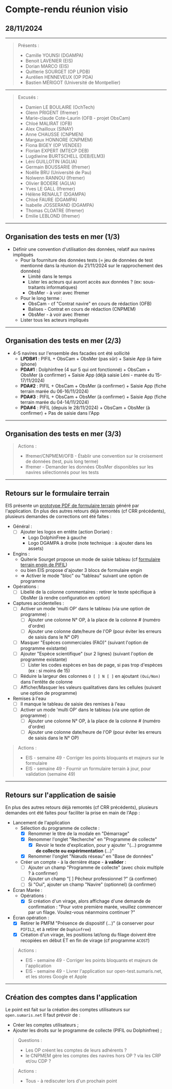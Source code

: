 # Compte-rendu réunion visio
## 28/11/2024

---

> Présents :
>
> - Camille YOUNSI (DGAMPA)
> - Benoit LAVENIER (EIS)
> - Dorian MARCO (EIS)
> - Quitterie SOURGET (OP LPDB)
> - Aurélien HENNEVEUX (OP PDA)
> - Bastien MÉRIGOT (Université de Montpellier)

---

> Excusés :
>
> - Damien LE BOULAIRE (OchTech)
> - Glenn PRIGENT (Ifremer)
> - Marie-claude Cote-Laurin (OFB - projet ObsCam)
> - Chloé MALIRAT (OFB)
> - Alex Chailloux (SINAY)
> - Anne CHAUSSE (CNPMEN)
> - Margaux HONNORE (CNPMEM)
> - Fiona BIGEY (OP VENDEE)
> - Florian EXPERT (MTECP DEB)
> - Lugdiwine BURTSCHELL (DEB/ELM3)
> - Léni GUILLOTIN (AGLIA)
> - Germain BOUSSARIE (Ifremer)
> - Noëlle BRU (Université de Pau)
> - Nolwenn RANNOU (Ifremer)
> - Olivier BODERE (AGLIA)
> - Yves LE GALL (Ifremer)
> - Hélène RENAULT (DGAMPA)
> - Chloé FAURE (DGAMPA)
> - Isabelle JOSSERAND (DGAMPA)
> - Thomas CLOATRE (Ifremer)
> - Emilie LEBLOND (Ifremer)

---
## Organisation des tests en mer (1/3)

- Définir une convention d'utilisation des données, relatif aux navires impliqués 
  - Pour la fourniture des données tests (= jeu de données de test mentionné dans la réunion du 21/11/2024 sur le rapprochement des données)
    - Limité dans le temps
    - Lister les acteurs qui auront accès aux données ? (ex: sous-traitants informatiques)
    - ObsMer - à voir avec Ifremer
  - Pour le long terme :
    - ObsCam - cf "Contrat navire" en cours de rédaction (OFB)
    - Balises - Contrat en cours de rédaction (CNPMEM)
    - ObsMer - à voir avec Ifremer
  - Lister tous les acteurs impliqués

---
## Organisation des tests en mer (2/3)

- 4-5 navires sur l'ensemble des facades ont été sollicité
  - **LPDB#1** : PIFIL + ObsCam + ObsMer (pas sûr) + Saisie App (à faire iphone) 
  - **PDA#1** : Dolphinfree (4 sur 5 qui ont fonctionné) + ObsCam + ObsMer (à confirmer) + Saisie App (déjà saisie Léni - marée du 15-17/11/2024)
  - **PDA#2** : PIFIL + ObsCam + ObsMer (à confirmer) + Saisie App (fiche terrain marée du 06-16/11/2024)
  - **PDA#3** : PIFIL + ObsCam + ObsMer (à confirmer) + Saisie App (fiche terrain marée du 04-14/11/2024)
  - **PDA#4** : PIFIL (depuis le 28/11/2024) + ObsCam + ObsMer (à confirmer) + Pas de saisie dans l'App

---
## Organisation des tests en mer (3/3)

> Actions :
> - Ifremer/CNPMEM/OFB - Établir une convention sur le croisement de données (test, puis long terme)
> - Ifremer - Demander les données ObsMer disponibles sur les navires sélectionnés pour les tests

---
## Retours sur le formulaire terrain

EIS présente un [prototype PDF de formulaire terrain](](../doc/dolphinfree-doc-24-002-Prototype_formulaire_terrain_via_App.pdf)) généré par l'application.
En plus des autres retours déjà remontés (cf CRR précédents),
plusieurs demandes de corrections ont été faites :

- Général : 
  - [ ] Ajouter les logos en entête (action Dorian) : 
    - Logo DolphinFree à gauche
    - Logo DGAMPA à droite
      (note technique : à ajouter dans les assets)
- Engins : 
  - Quiterie Sourget propose un mode de saisie tableau (cf [formulaire terrain engin de PIFIL](../doc/pifil-doc-24-001-Formulaire_terrain_PAMM-engin.pdf))
  - ou bien EIS propose d'ajouter 3 blocs de formulaire engin
  - => Activer le mode "bloc" ou "tableau" suivant une option de programme
- Opérations : 
  - [ ] Libellé de la colonne commentaires : retirer le texte spécifique à ObsMer (à rendre configuration en option)
- Captures accidentelles : 
  - [ ] Activer un mode 'multi OP' dans le tableau (via une option de programme) : 
    - [ ] Ajouter une colonne N° OP, à la place de la colonne # (numéro d'ordre)
    - [ ] Ajouter une colonne date/heure de l'OP (pour éviter les erreurs de saisis dans le N° OP)
  - [ ] Masquer "Espèces commerciales (FAO)" (suivant l'option de programme existante)
  - [ ] Ajouter "Espèce scientifique" (sur 2 lignes) (suivant l'option de programme existante)
    - [ ] Lister les codes espèces en bas de page, si pas trop d'espèces (ex : si moins de 15)
  - [ ] Réduire la largeur des colonnes `O [ ] N [ ]` en ajoutant `(Oui/Non)` dans l'entête de colonne
  - [ ] Afficher/Masquer les valeurs qualitatives dans les cellules (suivant une option de programme)
- Remises à l'eau
  - [ ] Il manque le tableau de saisie des remises à l'eau 
  - [ ] Activer un mode 'multi OP' dans le tableau (via une option de programme) :
    - [ ] Ajouter une colonne N° OP, à la place de la colonne # (numéro d'ordre)
    - [ ] Ajouter une colonne date/heure de l'OP (pour éviter les erreurs de saisis dans le N° OP)

> Actions :
> - EIS - semaine 49 - Corriger les points bloquants et majeurs sur le formulaire
> - EIS - semaine 49 - Fournir un formulaire terrain à jour, pour validation (semaine 49) 

---
## Retours sur l'application de saisie

En plus des autres retours déjà remontés (cf CRR précédents),
plusieurs demandes ont été faites pour faciliter la prise en main de l'App :

- Lancement de l'application
  - Sélection du programme de collecte :
    - [x] Renommer le titre de la modale en "Démarrage" 
    - [x] Renommer l'onglet "Recherche" en "Programme de collecte"
      - [x] Revoir le texte d'explication, pour y ajouter "(...) programme **de collecte ou expérimentation** (...)" 
    - [x] Renommer l'onglet "Nœuds réseau" en "Base de données"
  - Créer un compte - à la dernière étape - **à valider** :
    - [ ] Ajouter un champ "Programme de collecte" (avec choix multiple ? à confirmer)
    - [ ] Ajouter un champ "[ ] Pêcheur professionnel ?" (à confirmer)
    - [ ] Si "Oui", ajouter un champ "Navire" (optionnel) (à confirmer)
- Écran Marée :
  - Opérations :
    - [x] Si création d'un virage, alors affichage d'une demande de confirmation :
      "Pour votre première marée, veuillez commencer par un filage. Voulez-vous néanmoins continuer ?"
- Écran opération :
  - [x] Retirer le PMFM "Présence de dispositif (...)" (à conserver pour `PIFIL2`, et à retirer de `Dophinfree`)
  - [x] Création d'un virage, les positions lat/long du filage doivent être recopiées en début ET en fin de virage
    (cf programme `ACOST`) 

> Actions :
> - EIS - semaine 49 - Corriger les points bloquants et majeurs de l'application
> - EIS - semaine 49 - Livrer l'application sur open-test.sumaris.net, et les stores Google et Apple


---
## Création des comptes dans l'application

Le point est fait sur la création des comptes utilisateurs sur `open.sumaris.net`
Il faut prévoir de : 
- Créer les comptes utilisateurs ;
- Ajouter les droits sur le programme de collecte (PIFIL ou Dolphinfree) ;

> Questions :
> - Les OP créent les comptes de leurs adhérents ?
> - le CNPMEM gère les comptes des navires hors OP ? via les CRP et/ou CDP ?  

> Actions : 
> - Tous - à rediscuter lors d'un prochain point
